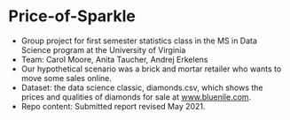 # Price-of-Sparkle

- Group project for first semester statistics class in the MS in Data Science program at the University of Virginia
- Team: Carol Moore, Anita Taucher, Andrej Erkelens
- Our hypothetical scenario was a brick and mortar retailer who wants to move some sales online.
- Dataset:  the data science classic, diamonds.csv, which shows the prices and qualities of diamonds for sale at www.bluenile.com.
- Repo content:  Submitted report revised May 2021.


